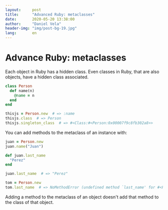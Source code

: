 ```yaml
---
layout:     post
title:      "Advanced Ruby: metaclasses"
date:       2020-05-20 13:38:00
author:     "Daniel Vela"
header-img: "img/post-bg-19.jpg"
lang:       en
---
```


# Advance Ruby: metaclasses

Each object in Ruby has a hidden class. Even classes in Ruby, that are also objects, have a hidden class associated.

```ruby
class Person
  def name(n)
    @name = n
  end
end

thisjs = Person.new  # => :name
thisjs.class  # => Person
thisjs.singleton_class  # => #<Class:#<Person:0x00007f9c8fb302a8>>
```

You can add methods to the metaclass of an instance with:

```ruby
juan = Person.new
juan.name("Juan")

def juan.last_name 
  "Perez"
end

juan.last_name  # => "Perez"

tom = Person.new
tom.last_name  # => NoMethodError (undefined method `last_name' for #<Person:0x00007f9c8f085650>)
```

Adding a method to the metaclass of an object doesn't add that method to the class of that object.